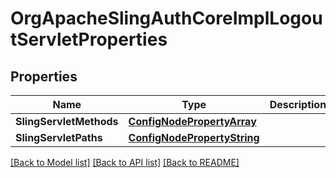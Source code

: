 # OrgApacheSlingAuthCoreImplLogoutServletProperties

## Properties
Name | Type | Description | Notes
------------ | ------------- | ------------- | -------------
**SlingServletMethods** | [**ConfigNodePropertyArray**](configNodePropertyArray.md) |  | [optional] 
**SlingServletPaths** | [**ConfigNodePropertyString**](configNodePropertyString.md) |  | [optional] 

[[Back to Model list]](../README.md#documentation-for-models) [[Back to API list]](../README.md#documentation-for-api-endpoints) [[Back to README]](../README.md)


